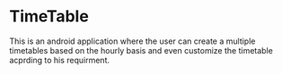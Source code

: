 # TimeTable
This is an android application where the user can create a multiple timetables based on the hourly basis and even customize the timetable acprding to his requirment.
